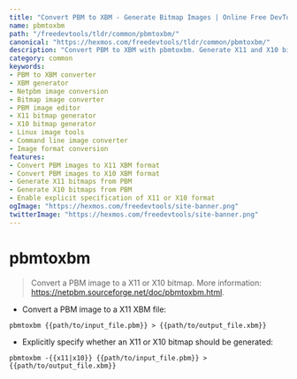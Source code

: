 ```yaml
---
title: "Convert PBM to XBM - Generate Bitmap Images | Online Free DevTools by Hexmos"
name: pbmtoxbm
path: "/freedevtools/tldr/common/pbmtoxbm/"
canonical: "https://hexmos.com/freedevtools/tldr/common/pbmtoxbm/"
description: "Convert PBM to XBM with pbmtoxbm. Generate X11 and X10 bitmap images from PBM files with this Netpbm tool. Free online tool, no registration required."
category: common
keywords:
- PBM to XBM converter
- XBM generator
- Netpbm image conversion
- Bitmap image converter
- PBM image editor
- X11 bitmap generator
- X10 bitmap generator
- Linux image tools
- Command line image converter
- Image format conversion
features:
- Convert PBM images to X11 XBM format
- Convert PBM images to X10 XBM format
- Generate X11 bitmaps from PBM
- Generate X10 bitmaps from PBM
- Enable explicit specification of X11 or X10 format
ogImage: "https://hexmos.com/freedevtools/site-banner.png"
twitterImage: "https://hexmos.com/freedevtools/site-banner.png"
---
```


# pbmtoxbm

> Convert a PBM image to a X11 or X10 bitmap.
> More information: <https://netpbm.sourceforge.net/doc/pbmtoxbm.html>.

- Convert a PBM image to a X11 XBM file:

`pbmtoxbm {{path/to/input_file.pbm}} > {{path/to/output_file.xbm}}`

- Explicitly specify whether an X11 or X10 bitmap should be generated:

`pbmtoxbm -{{x11|x10}} {{path/to/input_file.pbm}} > {{path/to/output_file.xbm}}`
